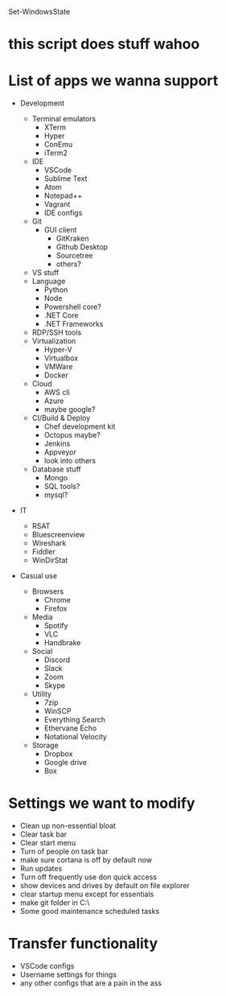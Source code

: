 Set-WindowsState

# this script does stuff wahoo

# List of apps we wanna support
- Development
  - Terminal emulators
    - XTerm
    - Hyper
    - ConEmu
    - iTerm2
  - IDE
    - VSCode
    - Sublime Text
    - Atom
    - Notepad++
    - Vagrant
    - IDE configs
  - Git
    - GUI client
      - GitKraken
      - Github Desktop
      - Sourcetree
      - others?
  - VS stuff
  - Language
    - Python
    - Node
    - Powershell core?
    - .NET Core
    - .NET Frameworks
  - RDP/SSH tools
  - Virtualization
    - Hyper-V
    - Virtualbox
    - VMWare
    - Docker
  - Cloud
    - AWS cli
    - Azure
    - maybe google?
  - CI/Build & Deploy
    - Chef development kit
    - Octopus maybe?
    - Jenkins
    - Appveyor
    - look into others
  - Database stuff
    - Mongo
    - SQL tools?
    - mysql?
- IT
  - RSAT
  - Bluescreenview
  - Wireshark
  - Fiddler
  - WinDirStat

- Casual use
  - Browsers
    - Chrome
    - Firefox
  - Media
    - Spotify
    - VLC
    - Handbrake
  - Social
    - Discord
    - Slack
    - Zoom
    - Skype
  - Utility
    - 7zip
    - WinSCP
    - Everything Search
    - Ethervane Echo
    - Notational Velocity
  - Storage
    - Dropbox
    - Google drive
    - Box

# Settings we want to modify
- Clean up non-essential bloat
- Clear task bar
- Clear start menu
- Turn of people on task bar
- make sure cortana is off by default now
- Run updates
- Turn off frequently use don quick access
- show devices and drives by default on file explorer
- clear startup menu except for essentials
- make git folder in C:\
- Some good maintenance scheduled tasks


# Transfer functionality
- VSCode configs
- Username settings for things
- any other configs that are a pain in the ass
